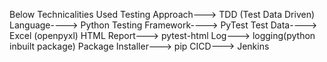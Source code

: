 Below Technicalities Used
Testing Approach---> TDD (Test Data Driven)
Language----> Python
Testing Framework----> PyTest
Test Data----> Excel (openpyxl)
HTML Report---> pytest-html
Log---> logging(python inbuilt package)
Package Installer---> pip
CICD---> Jenkins


